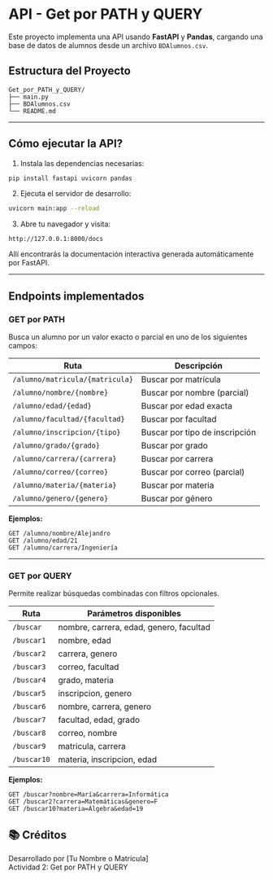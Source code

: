 # API - Get por PATH y QUERY

Este proyecto implementa una API usando **FastAPI** y **Pandas**, cargando una base de datos de alumnos desde un archivo `BDAlumnos.csv`.

## Estructura del Proyecto

```
Get_por_PATH_y_QUERY/
├── main.py
├── BDAlumnos.csv
└── README.md
```

---

## Cómo ejecutar la API?

1. Instala las dependencias necesarias:

```bash
pip install fastapi uvicorn pandas
```

2. Ejecuta el servidor de desarrollo:

```bash
uvicorn main:app --reload
```

3. Abre tu navegador y visita:

```
http://127.0.0.1:8000/docs
```

Allí encontrarás la documentación interactiva generada automáticamente por FastAPI.

---

##  Endpoints implementados

###  GET por **PATH**

Busca un alumno por un valor exacto o parcial en uno de los siguientes campos:

| Ruta | Descripción |
|------|-------------|
| `/alumno/matricula/{matricula}` | Buscar por matrícula |
| `/alumno/nombre/{nombre}` | Buscar por nombre (parcial) |
| `/alumno/edad/{edad}` | Buscar por edad exacta |
| `/alumno/facultad/{facultad}` | Buscar por facultad |
| `/alumno/inscripcion/{tipo}` | Buscar por tipo de inscripción |
| `/alumno/grado/{grado}` | Buscar por grado |
| `/alumno/carrera/{carrera}` | Buscar por carrera |
| `/alumno/correo/{correo}` | Buscar por correo (parcial) |
| `/alumno/materia/{materia}` | Buscar por materia |
| `/alumno/genero/{genero}` | Buscar por género |

**Ejemplos:**

```
GET /alumno/nombre/Alejandro
GET /alumno/edad/21
GET /alumno/carrera/Ingeniería
```

---

### GET por **QUERY**

Permite realizar búsquedas combinadas con filtros opcionales.

| Ruta | Parámetros disponibles |
|------|------------------------|
| `/buscar` | nombre, carrera, edad, genero, facultad |
| `/buscar1` | nombre, edad |
| `/buscar2` | carrera, genero |
| `/buscar3` | correo, facultad |
| `/buscar4` | grado, materia |
| `/buscar5` | inscripcion, genero |
| `/buscar6` | nombre, carrera, genero |
| `/buscar7` | facultad, edad, grado |
| `/buscar8` | correo, nombre |
| `/buscar9` | matricula, carrera |
| `/buscar10` | materia, inscripcion, edad |

**Ejemplos:**

```
GET /buscar?nombre=María&carrera=Informática
GET /buscar2?carrera=Matemáticas&genero=F
GET /buscar10?materia=Álgebra&edad=19
```



## 📚 Créditos

Desarrollado por [Tu Nombre o Matrícula]  
Actividad 2: Get por PATH y QUERY
